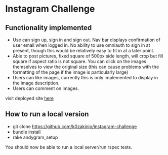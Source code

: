 **Instagram Challenge**
===================

**Functionality implemented**
-------

* Use can sign up, sign in and sign out.  Nav bar displays confirmation of user email when logged in.  No ability to use omniauth to sign in at present, though this would be relatively easy to fit in at a later point.
* Able to post pictures, fixed square of 500px side length, will crop but fill square if aspect ratio is not square.  You can click on the images themselves to view the original size (this can cause problems with the formatting of the page if the image is particularly large)
* Users can like images, currently this is only implemented to display in the image description.
* Users can comment on images.

visit deployed site [here](http://andygram.herokuapp.com/)

**How to run a local version**
-----------

* git clone https://github.com/k0zakinio/instagram-challenge
* bundle install
* rake andygram_setup

You should now be able to run a local server/run rspec tests.